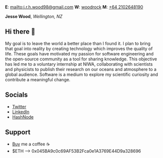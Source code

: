 **E**: <mailto:j.r.h.wood98@gmail.com>
**W**: [woodrock](https://woodrock.tk)
**M**: [+64 2102648190](tel:+642102648190)

**Jesse Wood**, _Wellington, NZ_

## Hi there 👋

My goal is to leave the world a better place than I found it. I plan to bring that goal into reality by creating technology which improves the quality of life. These goals have motivated my passion for software engineering and the open-source community as a tool for sharing knowledge. This objective has led me to a voluntary internship at NIWA, collaborating with scientists and physicists to publish their research on our oceans and atmosphere to a global audience. Software is a medium to explore my scientific curiosity and contribute a meaningful change.

## Socials 

- [Twitter](https://twitter.com/jrhwood)
- [LinkedIn](https://www.linkedin.com/in/jrhwood/)
- [HashNode](https://woodrock.hashnode.dev/)

## Support

- [Buy](https://www.buymeacoffee.com/woodrock) me a coffee ☕
- $ETH --> 0x045BA9c0c69AF53B2Fca0e1A3769E44D9a328696
